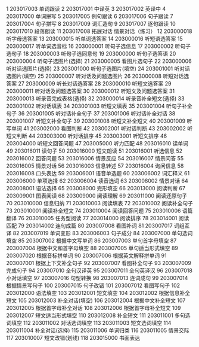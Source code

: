 1	203017003	单词跟读
2	203017001	中译英
3	203017002	英译中
4	203017000	单词拼写
5	203017005	例句跟读
6	203017006	句子跟读
7	203017004	句子拼写
8	203017009	词汇造句
9	203017007	逐句跟读
10	203017010	段落朗读
11	203017008	拓展对话	情景对话（练习）
12	203000018	听字母选答案
13	203000015	听单词选答案
14	203000016	听短语选答案
15	203000017	听单词选音标
16	203000001	听句子选信息
17	203000002	听句子选句子
18	203000003	听句子选同意句
19	203000000	听句子选答语
20	203000004	听句子选图片(选择)
21	203000005	看图片选句子
22	203000006	听对话选图片(选择)
23	203001000	听句子选图片(填空)
24	203001001	听对话选图片(填空)
25	203000007	听对话及问题选图片
26	203000008	听短对话选答案
27	203000009	听长对话选答案
28	203000010	听短文选答案
29	203000011	听对话及问题选答案
30	203000012	听短文及问题选答案
31	203000013	听录音完成表格(选择)
32	203000014	听录音补全短文(选择)
33	203001002	听对话填表
34	203001003	听短文填表
35	203001004	听句子补全句子
36	203001005	听对话补全句子
37	203001006	听对话补全对话
38	203001007	听短文补全句子
39	203001008	听短文补全短文
40	203001009	听写单词
41	203002000	看图判断
42	203002001	听对话判断
43	203002002	听短文判断
44	203003000	听对话排序
45	203003001	听短文排序
46	203004000	听短文回答问题
47	203005000	听力匹配
48	203016010	读单词
49	203016011	读句子
50	203016000	短文朗读
51	203016001	听选信息
52	203016002	回答问题
53	203016006	情景反应
54	203016007	情景问答
55	203016005	情景对话
56	203016003	信息转述
57	203016004	询问信息
58	203016008	口头表达
59	203006001	语音单选题
60	203006002	词汇释义
61	203006000	单项选择
62	203006004	读音选词
63	203008002	情景对话
64	203008001	语法选择
65	203008000	完形填空
66	203013000	阅读判断
67	203009001	图表阅读
68	203009000	阅读理解
69	203011000	阅读还原句子
70	203010000	信息归纳
71	203010003	阅读填表
72	203010002	阅读补全句子
73	203010001	阅读补全短文
74	203010004	阅读回答问题
75	203010006	语篇翻译
76	203010005	任务型阅读
77	203014000	阅读排序
78	203014001	阅读匹配
79	203014002	连句成篇
80	203007008	看图补词
81	203007017	词组互译
82	203007019	单词变形
83	203006003	句子成分
84	203007000	单句选词填空
85	203007002	根据中文写单词
86	203007003	单句首字母填空
87	203007004	根据中文和首字母填空
88	203007005	单句适当形式填空
89	203007020	根据音标拼单词
90	203007006	根据英文解释拼单词
91	203007001	根据上下文补全句子
92	203007007	看图补全句子
93	203007009	完成句子
94	203007010	全句汉译英
95	203007011	全句英译汉
96	203007018	小对话填空
97	203007016	句型转换
98	203007013	连词成句
99	203007014	根据情景写句子
100	203007015	句子改错
101	203007012	看图写句子
102	203012000	语法填空
103	203012001	短文填空
104	203012002	根据信息补全短文
105	203012003	补全对话(填空)
106	203012004	根据中文补全短文
107	203012005	根据首字母补全对话
108	203012006	根据首字母补全短文
109	203012007	短文适当形式填空
110	203012008	补全短文
111	203011001	多句选词填空
112	203011002	对话选词填空
113	203011003	短文选词填空
114	203011004	补全对话(选择)
115	203011006	单词归类
116	203011005	情景交际
117	203010007	短文改错(划线)
118	203015000	书面表达
